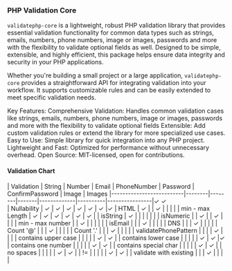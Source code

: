 ### PHP Validation Core

`validatephp-core` is a lightweight, robust PHP validation library that provides essential validation functionality for common data types such as strings, emails, numbers, phone numbers, image or images, passwords and more with the flexibility to validate optional fields as well. Designed to be simple, extensible, and highly efficient, this package helps ensure data integrity and security in your PHP applications.

Whether you're building a small project or a large application, `validatephp-core` provides a straightforward API for integrating validation into your workflow. It supports customizable rules and can be easily extended to meet specific validation needs.

Key Features:
Comprehensive Validation: Handles common validation cases like strings, emails, numbers, phone numbers, image or images, passwords and more with the flexibility to validate optional fields
Extensible: Add custom validation rules or extend the library for more specialized use cases.
Easy to Use: Simple library for quick integration into any PHP project.
Lightweight and Fast: Optimized for performance without unnecessary overhead.
Open Source: MIT-licensed, open for contributions.

#### Validation Chart
| Validation               | String | Number | Email | PhoneNumber | Password | ConfirmPassword | Image | Images
|--------------------------|--------|--------|-------|-------------|----------|----------------|✓  ✓  
| Nullability             | ✓      | ✓      | ✓     | ✓           | ✓        | ✓              |✓ 
| HTML                    | ✓      |        | ✓     |             |          |                |
| min - max Length        | ✓      | ✓      | ✓     | ✓           | ✓        | ✓              |
| isString                | ✓      |        |       |             |          |                |
| isNumeric               |        | ✓      |       | ✓           |          |                |
| min - max number        |        | ✓      |       |             |          |                |
| isEmail                 |        |        | ✓     |             |          |                |
| DNS                     |        |        | ✓     |             |          |                |
| Count '@'               |        |        | ✓     |             |          |                |
| Count '.'               |        |        | ✓     |             |          |                |
| validatePhonePattern    |        |        |       | ✓           |          |                |
| contains upper case     |        |        |       |             | ✓        | ✓              |
| contains lower case     |        |        |       |             | ✓        | ✓              |✓  
| contains one number     |        |        |       |             | ✓        | ✓              |
| contains special char   |        |        |       |             | ✓        | ✓              |
| no spaces               |        |        |       |             | ✓        | ✓              |
| !=                      |        |        |       |             | ✓        | ✓              |
| validate with existing  |        |        | ✓     |             |          |                |
